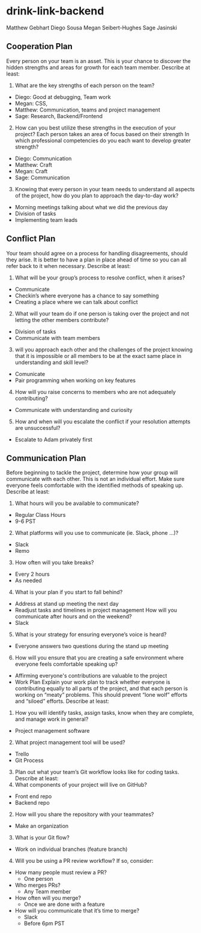 # drink-link-backend
Matthew Gebhart
Diego Sousa
Megan Seibert-Hughes
Sage Jasinski
## Cooperation Plan
Every person on your team is an asset. This is your chance to discover the hidden strengths and areas for growth for each team member.
Describe at least:
1. What are the key strengths of each person on the team?
  - Diego: Good at debugging, Team work
  - Megan: CSS, 
  - Matthew: Communication, teams and project management
  - Sage: Research, Backend/Frontend
2. How can you best utilize these strengths in the execution of your project?
Each person takes an area of focus based on their strength
In which professional competencies do you each want to develop greater strength?
  - Diego: Communication
  - Matthew: Craft
  - Megan: Craft
  - Sage: Communication
3. Knowing that every person in your team needs to understand all aspects of the project, how do you plan to approach the day-to-day work?
  - Morning meetings talking about what we did the previous day
  - Division of tasks
  - Implementing team leads
## Conflict Plan
Your team should agree on a process for handling disagreements, should they arise. It is better to have a plan in place ahead of time so you can all refer back to it when necessary.
Describe at least:
1. What will be your group’s process to resolve conflict, when it arises?
  - Communicate
  - Checkin’s where everyone has a chance to say something
  - Creating a place where we can talk about conflict
2. What will your team do if one person is taking over the project and not letting the other members contribute?
  - Division of tasks
  - Communicate with team members
3.  will you approach each other and the challenges of the project knowing that it is impossible or all members to be at the exact same place in understanding and skill level?
  - Comunicate
  - Pair programming when working on key features 
4. How will you raise concerns to members who are not adequately contributing?
  - Communicate with understanding and curiosity
5. How and when will you escalate the conflict if your resolution attempts are unsuccessful?
  - Escalate to Adam privately first
## Communication Plan
Before beginning to tackle the project, determine how your group will communicate with each other. This is not an individual effort. Make sure everyone feels comfortable with the identified methods of speaking up.
Describe at least:
1. What hours will you be available to communicate?
  - Regular Class Hours
  - 9-6 PST
2. What platforms will you use to communicate (ie. Slack, phone …)?
  - Slack
  - Remo
3. How often will you take breaks?
  - Every 2 hours
  - As needed
4. What is your plan if you start to fall behind?
  - Address at stand up meeting the next day
  - Readjust tasks and timelines in project management
How will you communicate after hours and on the weekend?
  - Slack
5. What is your strategy for ensuring everyone’s voice is heard?
  - Everyone answers two questions during the stand up meeting
6. How will you ensure that you are creating a safe environment where everyone feels comfortable speaking up?
  - Affirming everyone's contributions are valuable to the project
  - Work Plan
Explain your work plan to track whether everyone is contributing equally to all parts of the project, and that each person is working on “meaty” problems. This should prevent “lone wolf” efforts and “siloed” efforts.
Describe at least:
1. How you will identify tasks, assign tasks, know when they are complete, and manage work in general?
  - Project management software
2. What project management tool will be used?
  - Trello
  - Git Process
3. Plan out what your team’s Git workflow looks like for coding tasks.
Describe at least:
1. What components of your project will live on GitHub?
  - Front end repo
  - Backend repo
2. How will you share the repository with your teammates?
  - Make an organization
3. What is your Git flow?
  - Work on individual branches (feature branch)
4. Will you be using a PR review workflow? If so, consider:
  - How many people must review a PR?
    - One person
  - Who merges PRs?
    - Any Team member
  - How often will you merge?
    - Once we are done with a feature
  - How will you communicate that it’s time to merge?
    - Slack
    - Before 6pm PST
